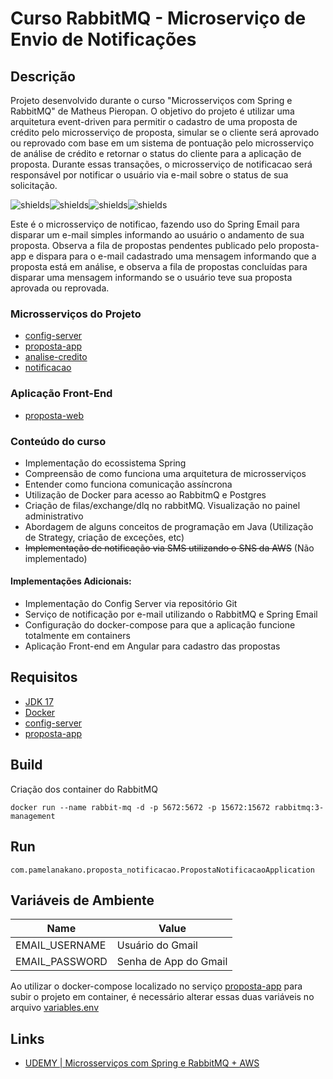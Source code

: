 # Curso RabbitMQ - Microserviço de Envio de Notificações

## Descrição
Projeto desenvolvido durante o curso "Microsserviços com Spring e RabbitMQ" de Matheus Pieropan. 
O objetivo do projeto é utilizar uma arquitetura event-driven para permitir o cadastro de uma proposta de crédito pelo microsserviço de proposta, simular se o cliente será aprovado ou reprovado com base em um sistema de pontuação pelo microsserviço de análise de crédito e retornar o status do cliente para a aplicação de proposta. Durante essas transações, o microsserviço de notificacao será responsável por notificar o usuário via e-mail sobre o status de sua solicitação. 

<p><img src="https://img.shields.io/badge/spring-%236DB33F.svg?style=for-the-badge&amp;logo=spring&amp;logoColor=white" alt="shields"><img src="https://img.shields.io/badge/postgres-%23316192.svg?style=for-the-badge&amp;logo=postgresql&amp;logoColor=white" alt="shields"><img src="https://img.shields.io/badge/docker-%230db7ed.svg?style=for-the-badge&amp;logo=docker&amp;logoColor=white" alt="shields"><img src="https://img.shields.io/badge/Rabbitmq-FF6600?style=for-the-badge&amp;logo=rabbitmq&amp;logoColor=white" alt="shields"></p>

Este é o microsserviço de notificao, fazendo uso do Spring Email para disparar um e-mail simples informando ao usuário o andamento de sua proposta. Observa a fila de propostas pendentes publicado pelo proposta-app e dispara para o e-mail cadastrado uma mensagem informando que a proposta está em análise, e observa a fila de propostas concluídas para disparar uma mensagem informando se o usuário teve sua proposta aprovada ou reprovada.

### Microsserviços do Projeto

- [config-server](https://github.com/pnakano/proposta-config)
- [proposta-app](https://github.com/pnakano/proposta-app)
- [analise-credito](https://github.com/pnakano/proposta-analisecredito)
- [notificacao](https://github.com/pnakano/proposta-notificacao)

### Aplicação Front-End
- [proposta-web](https://github.com/pnakano/proposta-web)

### Conteúdo do curso

- Implementação do ecossistema Spring
- Compreensão de como funciona uma arquitetura de microsserviços
- Entender como funciona comunicação assíncrona
- Utilização de Docker para acesso ao RabbitmQ e Postgres
- Criação de filas/exchange/dlq no rabbitMQ. Visualização no painel administrativo
- Abordagem de alguns conceitos de programação em Java (Utilização de Strategy, criação de exceções, etc)
- <s>Implementação de notificação via SMS utilizando o SNS da AWS</s> (Não implementado)

#### Implementações Adicionais:

- Implementação do Config Server via repositório Git
- Serviço de notificação por e-mail utilizando o RabbitMQ e Spring Email
- Configuração do docker-compose para que a aplicação funcione totalmente em containers
- Aplicação Front-end em Angular para cadastro das propostas

## Requisitos

- [JDK 17](https://www.oracle.com/br/java/technologies/javase/jdk17-archive-downloads.html)
- [Docker](https://hub.docker.com/)
- [config-server](https://github.com/pnakano/proposta-config)
- [proposta-app](https://github.com/pnakano/proposta-app)

## Build

Criação dos container do RabbitMQ

```shell
docker run --name rabbit-mq -d -p 5672:5672 -p 15672:15672 rabbitmq:3-management
```

## Run

`com.pamelanakano.proposta_notificacao.PropostaNotificacaoApplication`

## Variáveis de Ambiente

| Name           | Value                 |
|----------------|---------------------  |
| EMAIL_USERNAME | Usuário do Gmail      |
| EMAIL_PASSWORD | Senha de App do Gmail | 

Ao utilizar o docker-compose localizado no serviço [proposta-app](https://github.com/pnakano/proposta-app) para subir o projeto em container, é necessário alterar essas duas variáveis no arquivo [variables.env](https://github.com/pnakano/proposta-app/blob/master/variables.env)

## Links

* [UDEMY | Microsserviços com Spring e RabbitMQ + AWS](https://www.udemy.com/course/microsservicos-com-spring-e-rabbitmq-aws/)
